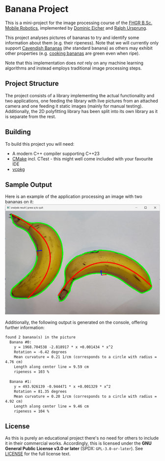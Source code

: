 # Banana Project

This is a mini-project for the image processing course of the [FHGR B.Sc. Mobile Robotics](https://fhgr.ch/mr),
implemented by [Dominic Eicher](https://github.com/Nic822) and [Ralph Ursprung](https://github.com/rursprung).

This project analyses pictures of bananas to try and identify some information about them (e.g. their ripeness).
Note that we will currently only support [Cavendish Bananas](https://en.wikipedia.org/wiki/Cavendish_banana)
(_the_ standard banana) as others may exhibit other properties (e.g. [cooking bananas](https://en.wikipedia.org/wiki/Cooking_banana)
are green even when ripe).

Note that this implementation does _not_ rely on any machine learning algorithms and instead employs traditional
image processing steps.

## Project Structure

The project consists of a library implementing the actual functionality and two applications, one feeding the library
with live pictures from an attached camera and one feeding it static images (mainly for manual testing).
Additionally, the 2D polyfitting library has been split into its own library as it is separate from the rest.

## Building

To build this project you will need:

* A modern C++ compiler supporting C++23
* [CMake](https://cmake.org/) incl. CTest - this might well come included with your favourite IDE
* [vcpkg](https://vcpkg.io/)

## Sample Output

Here is an example of the application processing an image with two bananas on it:
![example screenshot](docs/example-screenshot.png)

Additionally, the following output is generated on the console, offering further information:
```
found 2 banana(s) in the picture
  Banana #0:
    y = 1968.704538 -2.818917 * x +0.001434 * x^2
    Rotation = -6.42 degrees
    Mean curvature = 0.21 1/cm (corresponds to a circle with radius = 4.76 cm)
    Length along center line = 9.59 cm
    ripeness = 103 %

  Banana #1:
    y = 493.926139 -0.944471 * x +0.001329 * x^2
    Rotation = 81.35 degrees
    Mean curvature = 0.20 1/cm (corresponds to a circle with radius = 4.92 cm)
    Length along center line = 9.46 cm
    ripeness = 104 %
```

## License
As this is purely an educational project there's no need for others to include it in their commercial works.
Accordingly, this is licensed under the **GNU General Public License v3.0 or later** (SPDX: `GPL-3.0-or-later`).
See [LICENSE](LICENSE) for the full license text.
